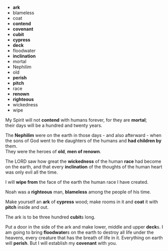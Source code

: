 + **ark**
+ blameless
+ coat
+ **contend**
+ **covenant**
+ **cubit**
+ **cypress**
+ **deck**
+ floodwater
+ **inclination**
+ mortal
+ Nephilim
+ old
+ **perish**
+ **pitch**
+ race
+ **renown**
+ **righteous**
+ wickedness
+ wipe

My Spirit will not **contend** with humans forever, for they are **mortal**;  
their days will be a hundred and twenty years.

The **Nephilim** were on the earth in those days - and also afterward - when the 
sons of God went to the daughters of the humans and **had children by** them.  
They were the heroes of **old**, **men of renown**.

The LORD saw how great the **wickedness** of the human **race** had become on the earth,
and that every **inclination** of the thoughts of the human heart was only evil all the time.

I will **wipe from** the face of the earth the human race I have created.

Noah was a **righteous** man, **blameless** among the people of his time.

Make yourself an **ark** of **cypress** wood; 
make rooms in it and **coat** it with **pitch** inside and out.

The ark is to be three hundred **cubit**s long.

Put a door in the side of the ark and make lower, middle and upper **deck**s.
I am going to bring **floodwater**s on the earth to destroy all life under the heavens, 
every creature that has the breath of life in it.
Everything on earth will **perish**.
But I will establish my **covenant** with you.
